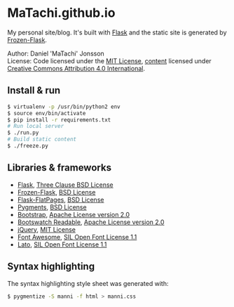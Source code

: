 # MaTachi.github.io

My personal site/blog. It's built with [Flask](http://flask.pocoo.org/) and the
static site is generated by
[Frozen-Flask](http://pythonhosted.org/Frozen-Flask/).

Author: Daniel 'MaTachi' Jonsson  
License: Code licensed under the [MIT License](LICENSE), [content](src/pages/)
licensed under [Creative Commons Attribution 4.0
International](https://creativecommons.org/licenses/by/4.0/).

## Install & run

```sh
$ virtualenv -p /usr/bin/python2 env
$ source env/bin/activate
$ pip install -r requirements.txt
# Run local server
$ ./run.py
# Build static content
$ ./freeze.py
```

## Libraries & frameworks

* [Flask](http://flask.pocoo.org/), [Three Clause BSD
  License](http://flask.pocoo.org/docs/license/)
* [Frozen-Flask](http://pythonhosted.org/Frozen-Flask/), [BSD
  License](https://github.com/SimonSapin/Frozen-Flask/blob/master/LICENSE)
* [Flask-FlatPages](http://pythonhosted.org/Flask-FlatPages/), [BSD
  License](https://github.com/SimonSapin/Flask-FlatPages/blob/master/LICENSE)
* [Pygments](http://pygments.org/), [BSD License](http://pygments.org/faq/)
* [Bootstrap](http://getbootstrap.com/), [Apache License version
  2.0](https://github.com/twbs/bootstrap/blob/master/LICENSE)
* [Bootswatch Readable](http://bootswatch.com/readable/), [Apache License
  version 2.0](https://github.com/thomaspark/bootswatch/blob/gh-pages/LICENSE)
* [jQuery](http://jquery.com/), [MIT
  License](https://github.com/jquery/jquery/blob/master/MIT-LICENSE.txt)
* [Font Awesome](http://fontawesome.io/), [SIL Open Font License
  1.1](http://fontawesome.io/license/)
* [Lato](http://www.google.com/fonts/specimen/Lato), [SIL Open Font License
  1.1](http://www.google.com/fonts/specimen/Lato)

## Syntax highlighting

The syntax highlighting style sheet was generated with:

```sh
$ pygmentize -S manni -f html > manni.css
```
